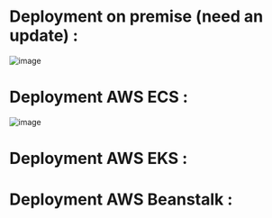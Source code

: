 # Deployment on premise (need an update) : 
![image](https://github.com/user-attachments/assets/455a717e-ad50-41e1-bee1-cdb83db6c205)

# Deployment AWS ECS : 
![image](https://github.com/user-attachments/assets/53b9ab41-57ce-4c78-a053-c1d9090b1f4b)

# Deployment AWS EKS : 

# Deployment AWS Beanstalk : 


